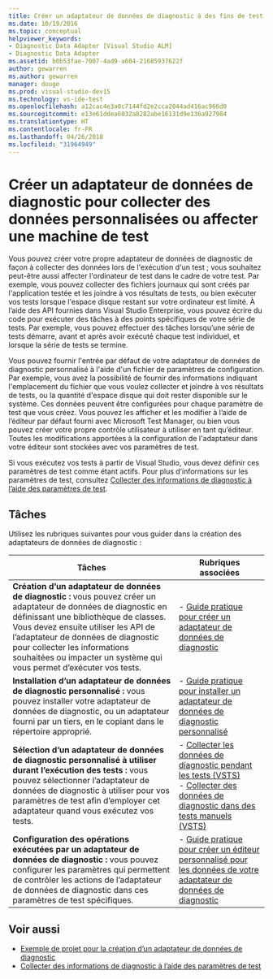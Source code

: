 ```yaml
---
title: Créer un adaptateur de données de diagnostic à des fins de test dans Visual Studio
ms.date: 10/19/2016
ms.topic: conceptual
helpviewer_keywords:
- Diagnostic Data Adapter [Visual Studio ALM]
- Diagnostic Data Adapter
ms.assetid: b0b53fae-7007-4ad9-a604-21685937622f
author: gewarren
ms.author: gewarren
manager: douge
ms.prod: visual-studio-dev15
ms.technology: vs-ide-test
ms.openlocfilehash: a12cac4e3a0c7144fd2e2cca2044ad416ac966d0
ms.sourcegitcommit: e13e61ddea6032a8282abe16131d9e136a927984
ms.translationtype: HT
ms.contentlocale: fr-FR
ms.lasthandoff: 04/26/2018
ms.locfileid: "31964949"
---
```

# <a name="create-a-diagnostic-data-adapter-to-collect-custom-data-or-affect-a-test-machine"></a>Créer un adaptateur de données de diagnostic pour collecter des données personnalisées ou affecter une machine de test

Vous pouvez créer votre propre adaptateur de données de diagnostic de façon à collecter des données lors de l'exécution d'un test ; vous souhaitez peut-être aussi affecter l'ordinateur de test dans le cadre de votre test. Par exemple, vous pouvez collecter des fichiers journaux qui sont créés par l'application testée et les joindre à vos résultats de tests, ou bien exécuter vos tests lorsque l'espace disque restant sur votre ordinateur est limité. À l’aide des API fournies dans Visual Studio Enterprise, vous pouvez écrire du code pour exécuter des tâches à des points spécifiques de votre série de tests. Par exemple, vous pouvez effectuer des tâches lorsqu’une série de tests démarre, avant et après avoir exécuté chaque test individuel, et lorsque la série de tests se termine.

Vous pouvez fournir l'entrée par défaut de votre adaptateur de données de diagnostic personnalisé à l'aide d'un fichier de paramètres de configuration. Par exemple, vous avez la possibilité de fournir des informations indiquant l'emplacement du fichier que vous voulez collecter et joindre à vos résultats de tests, ou la quantité d'espace disque qui doit rester disponible sur le système. Ces données peuvent être configurées pour chaque paramètre de test que vous créez. Vous pouvez les afficher et les modifier à l’aide de l’éditeur par défaut fourni avec Microsoft Test Manager, ou bien vous pouvez créer votre propre contrôle utilisateur à utiliser en tant qu’éditeur. Toutes les modifications apportées à la configuration de l'adaptateur dans votre éditeur sont stockées avec vos paramètres de test.

Si vous exécutez vos tests à partir de Visual Studio, vous devez définir ces paramètres de test comme étant actifs. Pour plus d’informations sur les paramètres de test, consultez [Collecter des informations de diagnostic à l’aide des paramètres de test](../test/collect-diagnostic-information-using-test-settings.md).

## <a name="tasks"></a>Tâches

 Utilisez les rubriques suivantes pour vous guider dans la création des adaptateurs de données de diagnostic :

|Tâches|Rubriques associées|
|-----------|-----------------------|
|**Création d’un adaptateur de données de diagnostic :** vous pouvez créer un adaptateur de données de diagnostic en définissant une bibliothèque de classes. Vous devez ensuite utiliser les API de l’adaptateur de données de diagnostic pour collecter les informations souhaitées ou impacter un système qui vous permet d’exécuter vos tests.|-   [Guide pratique pour créer un adaptateur de données de diagnostic](../test/how-to-create-a-diagnostic-data-adapter.md)|
|**Installation d’un adaptateur de données de diagnostic personnalisé :** vous pouvez installer votre adaptateur de données de diagnostic, ou un adaptateur fourni par un tiers, en le copiant dans le répertoire approprié.|-   [Guide pratique pour installer un adaptateur de données de diagnostic personnalisé](../test/how-to-install-a-custom-diagnostic-data-adapter.md)|
|**Sélection d’un adaptateur de données de diagnostic personnalisé à utiliser durant l’exécution des tests :** vous pouvez sélectionner l’adaptateur de données de diagnostic à utiliser pour vos paramètres de test afin d’employer cet adaptateur quand vous exécutez vos tests.|-   [Collecter les données de diagnostic pendant les tests (VSTS)](/vsts/manual-test/collect-diagnostic-data)<br />-   [Collecter des données de diagnostic dans des tests manuels (VSTS)](/vsts/manual-test/mtm/collect-more-diagnostic-data-in-manual-tests)|
|**Configuration des opérations exécutées par un adaptateur de données de diagnostic :** vous pouvez configurer les paramètres qui permettent de contrôler les actions de l’adaptateur de données de diagnostic dans ces paramètres de test spécifiques.|-   [Guide pratique pour créer un éditeur personnalisé pour les données de votre adaptateur de données de diagnostic](../test/how-to-create-a-custom-editor-for-data-for-your-diagnostic-data-adapter.md)|

## <a name="see-also"></a>Voir aussi

- [Exemple de projet pour la création d’un adaptateur de données de diagnostic](../test/sample-project-for-creating-a-diagnostic-data-adapter.md)
- [Collecter des informations de diagnostic à l’aide des paramètres de test](../test/collect-diagnostic-information-using-test-settings.md)